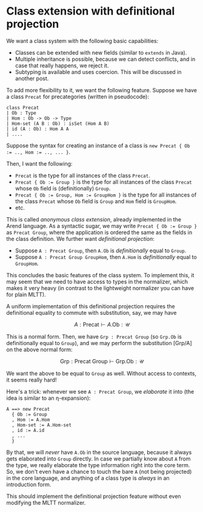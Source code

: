 # Class extension with definitional projection

We want a class system with the following basic capabilities:

+ Classes can be extended with new fields (similar to `extends` in Java).
+ Multiple inheritance is possible, because we can detect conflicts, and in case that really happens, we reject it.
+ Subtyping is available and uses coercion. This will be discussed in another post.

To add more flexibility to it, we want the following feature.
Suppose we have a class `Precat` for precategories (written in pseudocode):

```
class Precat
| Ob : Type
| Hom : Ob -> Ob -> Type
| Hom-set (A B : Ob) : isSet (Hom A B)
| id (A : Ob) : Hom A A
| ....
```

Suppose the syntax for creating an instance of a class is `new Precat { Ob := .., Hom := .., ... }`.

Then, I want the following:

+ `Precat` is the type for all instances of the class `Precat`.
+ `Precat { Ob := Group }` is the type for all instances of the class `Precat` whose `Ob` field is (definitionally) `Group`.
+ `Precat { Ob := Group, Hom := GroupHom }` is the type for all instances of the class `Precat` whose `Ob` field is `Group` and `Hom` field is `GroupHom`.
+ etc.

This is called *anonymous class extension*, already implemented in the Arend language.
As a syntactic sugar, we may write `Precat { Ob := Group }` as `Precat Group`, where the application is ordered the same as the fields in the class definition.
We further want *definitional projection*:

+ Suppose `A : Precat Group`, then `A.Ob` is *definitionally* equal to `Group`.
+ Suppose `A : Precat Group GroupHom`, then `A.Hom` is *definitionally* equal to `GroupHom`.

This concludes the basic features of the class system.
To implement this, it may seem that we need to have access to types in the normalizer,
which makes it very heavy (in contrast to the lightweight normalizer you can have for plain MLTT).

A uniform implementation of this definitional projection requires the definitional equality to commute with substitution, say, we may have

$$
{A : \text{Precat} ⊢ A.\text{Ob} : \mathcal U}
$$

This is a normal form. Then,
we have `Grp : Precat Group` (so `Grp.Ob` is definitionally equal to `Group`),
and we may perform the substitution $[\text{Grp} / \text{A}]$ on the above normal form:

$$
\text{Grp} : \text{Precat}~\text{Group} ⊢ \text{Grp}.\text{Ob} : \mathcal U
$$

We want the above to be equal to `Group` as well.
Without access to contexts, it seems really hard!

Here's a trick: whenever we see `A : Precat Group`, we *elaborate* it into
(the idea is similar to an η-expansion):

```
A ==> new Precat
  { Ob := Group
  , Hom := A.Hom
  , Hom-set := A.Hom-set
  , id := A.id
  , ...
  }
```

By that, we will *never* have `A.Ob` in the source language, because it always gets elaborated into `Group` directly. In case we partially know about `A` from the type,
we really elaborate the type information right into the core term. So,
we don't even have a chance to touch the bare `A` (not being projected) in the core language,
and anything of a class type is _always_ in an introduction form.

This should implement the definitional projection feature without even modifying the MLTT normalizer.
